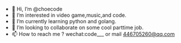 - 👋 Hi, I’m @choecode
- 👀 I’m interested in video game,music,and code.
- 🌱 I’m currently learning python and golang.
- 💞️ I’m looking to collaborate on some cool parttime job.
- 📫 How to reach me ? wechat:code___ or mail 446705260@qq.com

<!---
choecode/choecode is a ✨ special ✨ repository because its `README.md` (this file) appears on your GitHub profile.
You can click the Preview link to take a look at your changes.
--->
